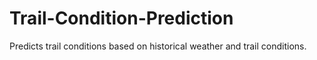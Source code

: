 # Trail-Condition-Prediction
Predicts trail conditions based on historical weather and trail conditions.

